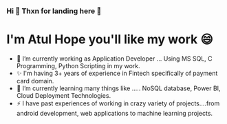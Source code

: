 ### Hi 👋 Thxn for landing here :blue_heart:

# I'm **Atul** Hope you'll like my work :smile:

- 🔭 I’m currently working as Application Developer ... Using MS SQL, C Programming, Python Scripting in my work.
- ✨ I'm having 3+ years of experience in Fintech specifically of payment card domain.
- 🌱 I’m currently learning many things like ..... NoSQL database, Power BI, Cloud Deployment Technologies.
- ⚡ I have past experiences of working in crazy variety of projects....from android development, web applications to machine learning projects.

<!--
**atulgaikwad12/atulgaikwad12** is a ✨ _special_ ✨ repository because its `README.md` (this file) appears on your GitHub profile.

Here are some ideas to get you started:

- 🔭 I’m currently working on ...
- 🌱 I’m currently learning ...
- 👯 I’m looking to collaborate on ...
- 🤔 I’m looking for help with ...
- 💬 Ask me about ...
- 📫 How to reach me: ...
- 😄 Pronouns: ...
- ⚡ Fun fact: ...
-->
